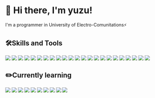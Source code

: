 # 👋 Hi there, I'm yuzu!
I'm a programmer in University of Electro-Comunitations⚡️

## 🛠Skills and Tools
![](https://img.shields.io/badge/-GitHub-181717?style=flat&logo=github&logoColor=white)
![](https://img.shields.io/badge/-GitHub_Actions-2088FF?style=flat&logo=github-actions&logoColor=white)
![](https://img.shields.io/badge/-git-F05032?style=flat&logo=git&logoColor=white)
![](https://img.shields.io/badge/-vscode-007ACC?style=flat&logo=visual-studio-code&logoColor=white)
![](https://img.shields.io/badge/-IDEA-000000?style=flat&logo=intellij-idea&logoColor=white)
![](https://img.shields.io/badge/-HTML5-E34F26?style=flat&logo=html5&logoColor=white)
![](https://img.shields.io/badge/-CSS3-1572B6?style=flat&logo=css3&logoColor=white)
![](https://img.shields.io/badge/-JavaScript-F7DF1E?style=flat&logo=javascript&logoColor=white)
![](https://img.shields.io/badge/-TypeScript-3178C6?style=flat&logo=typescript&logoColor=white)
![](https://img.shields.io/badge/-Node.js-339933?style=flat&logo=node.js&logoColor=white)
![](https://img.shields.io/badge/-Python-3776AB?style=flat&logo=python&logoColor=white)
![](https://img.shields.io/badge/-C++-00599C?style=flat&logo=c%2B%2B&logoColor=white)
![](https://img.shields.io/badge/-Django-092E20?style=flat&logo=django&logoColor=white)
![](https://img.shields.io/badge/-FastAPI-009688?style=flat&logo=fastapi&logoColor=white)
![](https://img.shields.io/badge/-Vue.js-4FC08D?style=flat&logo=vue.js&logoColor=white)
![](https://img.shields.io/badge/-Vuetify-1867C0?style=flat&logo=vuetify&logoColor=white)
![](https://img.shields.io/badge/-React-61DAFB?style=flat&logo=react&logoColor=white)
![](https://img.shields.io/badge/-Nuxt.js-00C58E?style=flat&logo=nuxt.js&logoColor=white)
![](https://img.shields.io/badge/-Next.js-000000?style=flat&logo=next.js&logoColor=white)
![](https://img.shields.io/badge/-Firebase-FFCA28?style=flat&logo=firebase&logoColor=white)
![](https://img.shields.io/badge/-MongoDB-47A248?style=flat&logo=mongodb&logoColor=white)
![](https://img.shields.io/badge/-Ubuntu-E95420?style=flat&logo=ubuntu&logoColor=white)
![](https://img.shields.io/badge/-Docker-2496ED?style=flat&logo=docker&logoColor=white)

## ✏️Currently learning
![](https://img.shields.io/badge/-Rust-000000?style=flat&logo=rust&logoColor=white)
![](https://img.shields.io/badge/-GraphQL-E10098?style=flat&logo=graphql&logoColor=white)
![](https://img.shields.io/badge/-Go-00ADD8?style=flat&logo=go&logoColor=white)
![](https://img.shields.io/badge/-Kafka-231F20?style=flat&logo=apache-kafka&logoColor=white)
![](https://img.shields.io/badge/-Kubernetes-326CE5?style=flat&logo=kubernetes&logoColor=white)
![](https://img.shields.io/badge/-Google_Could-4285F4?style=flat&logo=google-cloud&logoColor=white)
![](https://img.shields.io/badge/-Webpack-8DD6F9?style=flat&logo=webpack&logoColor=white)
![](https://img.shields.io/badge/-Electron-47848F?style=flat&logo=electron&logoColor=white)
![](https://img.shields.io/badge/-Babel-F9DC3E?style=flat&logo=babel&logoColor=white)
![](https://img.shields.io/badge/-Gatsby-663399?style=flat&logo=gatsby&logoColor=white)
